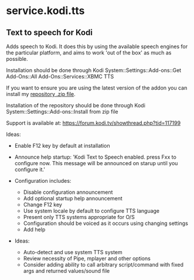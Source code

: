 service.kodi.tts
================

Text to speech for Kodi
------------------------------
Adds speech to Kodi. It does this by using the available speech engines for the particular platform, and aims to
work 'out of the box' as much as possible.

Installation should be done through Kodi System::Settings::Add-ons::Get Add-Ons::All Add-Ons::Services::XBMC TTS

If you want to ensure you are using the latest version of the addon you can install my [repository .zip file](http://ruuks-repo.googlecode.com/files/ruuk.addon.repository-1.0.0.zip).

Installation of the repository should be done through Kodi System::Settings::Add-ons::Install from zip file

Support is available at: https://forum.kodi.tv/showthread.php?tid=117199

Ideas:
 * Enable F12 key by default at installation
 * Announce help startup: 'Kodi Text to Speech enabled.
  press Fxx to configure now. This message will be
  announced on starup until you configure it.'
  
  * Configuration includes:
    - Disable configuration announcement
    - Add optional startup help announcement
    - Change F12 key
    - Use system locale by default to configure TTS language
    - Present only TTS systems appropriate for O/S
    - Configuration should be voiced as it occurs using changing settings
    - Add help
   * Ideas: 
      - Auto-detect and use system TTS system
      - Review necessity of Pipe, mplayer and other options
      - Consider adding ability to call arbitrary script/command with fixed
        args and returned values/sound file